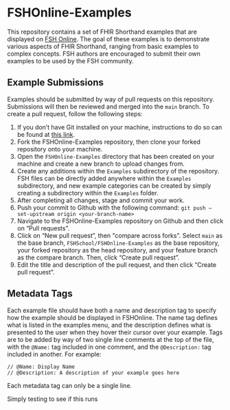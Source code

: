 # FSHOnline-Examples

This repository contains a set of FHIR Shorthand examples that are displayed on [FSH Online](https://fshschool.org/FSHOnline/). 
The goal of these examples is to demonstrate various aspects of FHIR Shorthand, ranging from basic examples to complex concepts. FSH authors are encouraged to submit their own examples to be used by the FSH community.

## Example Submissions
Examples should be submitted by way of pull requests on this repository. Submissions will then be reviewed and merged into the `main` branch. To create a pull request, follow the following steps:

1. If you don’t have Git installed on your machine, instructions to do so can be found at [this link](https://git-scm.com/downloads).
2. Fork the FSHOnline-Examples repository, then clone your forked repository onto your machine.
3. Open the `FSHOnline-Examples` directory that has been created on your machine and create a new branch to upload changes from.
4. Create any additions within the `Examples` subdirectory of the repository. FSH files can be directly added anywhere within the `Examples` subdirectory, and new example categories can be created by simply creating a subdirectory within the `Examples` folder. 
5. After completing all changes, stage and commit your work.
6. Push your commit to Github with the following command: `git push —set-upstream origin <your-branch-name>`
7. Navigate to the FSHOnline-Examples repository on Github and then click on “Pull requests”.
8. Click on “New pull request”, then "compare across forks". Select `main` as the base branch, `FSHSchool/FSHOnline-Examples` as the base repository, your forked repository as the head repository, and your feature branch as the compare branch. Then, click “Create pull request”.
9. Edit the title and description of the pull request, and then click “Create pull request”.

## Metadata Tags
Each example file should have both a name and description tag to specify how the example should be displayed in FSHOnline. The name tag defines what is listed in the examples menu, and the description defines what is presented to the user when they hover their cursor over your example. Tags are to be added by way of two single line comments at the top of the file, with the `@Name:` tag included in one comment, and the `@Description:` tag included in another. For example:
```
// @Name: Display Name
// @Description: A description of your example goes here  
```
Each metadata tag can only be a single line.

Simply testing to see if this runs